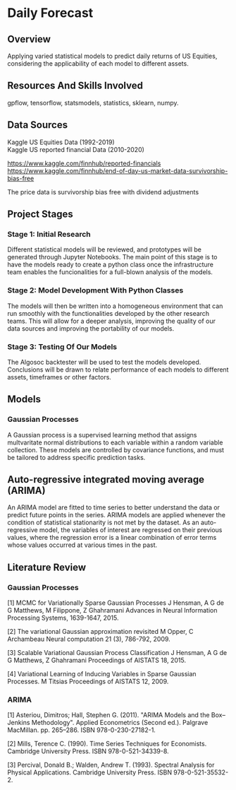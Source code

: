 # Daily Forecast

## Overview
Applying varied statistical models to predict daily returns of US Equities, considering the applicability of each model to different assets.

## Resources And Skills Involved
gpflow, tensorflow, statsmodels, statistics, sklearn, numpy.

## Data Sources 

Kaggle US Equities Data (1992-2019)     
Kaggle US reported financial Data (2010-2020)       

https://www.kaggle.com/finnhub/reported-financials      
https://www.kaggle.com/finnhub/end-of-day-us-market-data-survivorship-bias-free     

The price data is survivorship bias free with dividend adjustments 

## Project Stages

### Stage 1: Initial Research

Different statistical models will be reviewed, and prototypes will be generated through Jupyter Notebooks. The main point of this stage is to have the models ready to create a python class once the infrastructure team enables the funcionalities for a full-blown analysis of the models.

### Stage 2: Model Development With Python Classes

The models will then be written into a homogeneous environment that can run smoothly with the functionalities developed by the other research teams. This will allow for a deeper analysis, improving the quality of our data sources and improving the portability of our models.

### Stage 3: Testing Of Our Models

The Algosoc backtester will be used to test the models developed. Conclusions will be drawn to relate performance of each models to different assets, timeframes or other factors.

## Models

### Gaussian Processes

A Gaussian process is a supervised learning method that assigns multvaritate normal distributions to each variable within a random variable collection. These models are controlled by covariance functions, and must be tailored to address specific prediction tasks.

## Auto-regressive integrated moving average (ARIMA)

An ARIMA model are fitted to time series to better understand the data or predict future points in the series. ARIMA models are applied whenever the condition of statistical stationarity is not met by the dataset. As an auto-regressive model, the variables of interest are regressed on their previous values, where the regression error is a linear combination of error terms whose values occurred at various times in the past.

## Literature Review

### Gaussian Processes

[1] MCMC for Variationally Sparse Gaussian Processes J Hensman, A G de G Matthews, M Filippone, Z Ghahramani Advances in Neural Information Processing Systems, 1639-1647, 2015.

[2] The variational Gaussian approximation revisited M Opper, C Archambeau Neural computation 21 (3), 786-792, 2009.

[3] Scalable Variational Gaussian Process Classification J Hensman, A G de G Matthews, Z Ghahramani Proceedings of AISTATS 18, 2015.

[4] Variational Learning of Inducing Variables in Sparse Gaussian Processes. M Titsias Proceedings of AISTATS 12, 2009.

### ARIMA

[1] Asteriou, Dimitros; Hall, Stephen G. (2011). "ARIMA Models and the Box–Jenkins Methodology". Applied Econometrics (Second ed.). Palgrave MacMillan. pp. 265–286. ISBN 978-0-230-27182-1.

[2] Mills, Terence C. (1990). Time Series Techniques for Economists. Cambridge University Press. ISBN 978-0-521-34339-8.

[3] Percival, Donald B.; Walden, Andrew T. (1993). Spectral Analysis for Physical Applications. Cambridge University Press. ISBN 978-0-521-35532-2.
